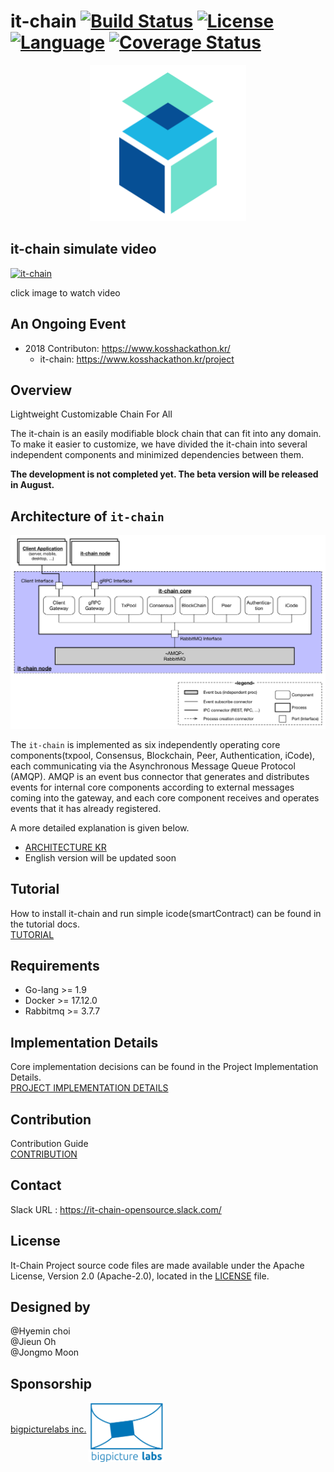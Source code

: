 # it-chain  [![Build Status](https://travis-ci.org/it-chain/engine.svg?branch=develop)](https://travis-ci.org/it-chain/engine) [![License](https://img.shields.io/badge/License-Apache%202.0-blue.svg)](https://opensource.org/licenses/Apache-2.0) [![Language](https://img.shields.io/badge/language-go-orange.svg)](https://golang.org) [![Coverage Status](https://coveralls.io/repos/github/it-chain/engine/badge.svg?branch=develop)](https://coveralls.io/github/it-chain/engine?branch=develop)


<p align="center"><img src="./doc/images/logo.png" width="250px" height="250px"></p>

## it-chain simulate video
[![it-chain](http://img.youtube.com/vi/ivVhqk2er14/0.jpg)](https://www.youtube.com/watch?v=ivVhqk2er14 "it-chain")

click image to watch video

## An Ongoing Event
- 2018 Contributon: https://www.kosshackathon.kr/
  - it-chain: https://www.kosshackathon.kr/project

## Overview

Lightweight Customizable Chain For All

The it-chain is an easily modifiable block chain that can fit into any domain. To make it easier to customize, we have divided the it-chain into several independent components and minimized dependencies between them.

**The development is not completed yet. The beta version will be released in August.**

## Architecture of `it-chain`
![](./doc/images/it-chain-logical-view-architecture-r5.png)

The `it-chain` is implemented as six independently operating core components(txpool, Consensus, Blockchain, Peer, Authentication, iCode), each communicating via the Asynchronous Message Queue Protocol (AMQP). AMQP is an event bus connector that generates and distributes events for internal core components according to external messages coming into the gateway, and each core component receives and operates events that it has already registered.

A more detailed explanation is given below.
 - [ARCHITECTURE KR](./ARCHITECTURE-KR.md)
 - English version will be updated soon



## Tutorial

How to install it-chain and run simple icode(smartContract) can be found in the tutorial docs.<br>
[TUTORIAL](doc/TUTORIAL.md)

## Requirements

- Go-lang >= 1.9
- Docker >= 17.12.0
- Rabbitmq >= 3.7.7

## Implementation Details
Core implementation decisions can be found in the Project Implementation Details. <br>
[PROJECT IMPLEMENTATION DETAILS](doc/PROJECT-IMPLEMENTATION-DETAILS.md)

## Contribution
Contribution Guide <br>
[CONTRIBUTION](CONTRIBUTING.md)

## Contact
Slack URL : https://it-chain-opensource.slack.com/

## License

It-Chain Project source code files are made available under the Apache License, Version 2.0 (Apache-2.0), located in the [LICENSE](LICENSE) file.

## Designed by
@Hyemin choi<br>
@Jieun Oh<br>
@Jongmo Moon<br>

## Sponsorship

<p><a href="http://bigpicturelabs.io">bigpicturelabs inc.</a> <img src="./doc/images/[sponsorship]bigpicturelab.jpeg" align="middle" width="120px" height="95px"></p>
